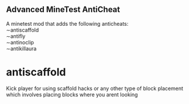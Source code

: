 ## Advanced MineTest AntiCheat
A minetest mod that adds the following anticheats:<br />
∼antiscaffold<br />
∼antifly<br />
∼antinoclip<br />
∼antikillaura<br />

# antiscaffold
Kick player for using scaffold hacks or any other type of block placement which involves placing blocks where you arent looking
